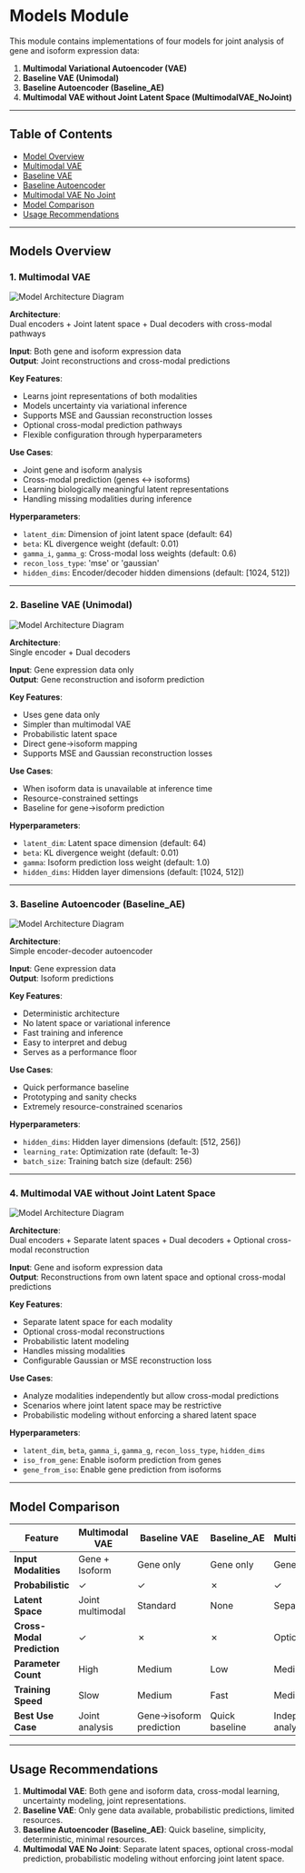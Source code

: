 # Models Module

This module contains implementations of four models for joint analysis of gene and isoform expression data:

1. **Multimodal Variational Autoencoder (VAE)**
2. **Baseline VAE (Unimodal)**
3. **Baseline Autoencoder (Baseline_AE)**
4. **Multimodal VAE without Joint Latent Space (MultimodalVAE_NoJoint)**

---

## Table of Contents
- [Model Overview](#model-overview)
- [Multimodal VAE](#1-multimodal-vae)
- [Baseline VAE](#2-baseline-vae-unimodal)
- [Baseline Autoencoder](#3-baseline_ae)
- [Multimodal VAE No Joint](#4-multimodal-vae-no-joint)
- [Model Comparison](#model-comparison)
- [Usage Recommendations](#usage-recommendations)

---

## Models Overview

### 1. Multimodal VAE

![Model Architecture Diagram](../../docs/multimodal_vae.png)

**Architecture**:  
Dual encoders + Joint latent space + Dual decoders with cross-modal pathways  

**Input**: Both gene and isoform expression data  
**Output**: Joint reconstructions and cross-modal predictions  

**Key Features**:
- Learns joint representations of both modalities
- Models uncertainty via variational inference
- Supports MSE and Gaussian reconstruction losses
- Optional cross-modal prediction pathways
- Flexible configuration through hyperparameters

**Use Cases**:
- Joint gene and isoform analysis
- Cross-modal prediction (genes ↔ isoforms)
- Learning biologically meaningful latent representations
- Handling missing modalities during inference

**Hyperparameters**:
- `latent_dim`: Dimension of joint latent space (default: 64)
- `beta`: KL divergence weight (default: 0.01)
- `gamma_i`, `gamma_g`: Cross-modal loss weights (default: 0.6)
- `recon_loss_type`: 'mse' or 'gaussian'
- `hidden_dims`: Encoder/decoder hidden dimensions (default: [1024, 512])

---

### 2. Baseline VAE (Unimodal)

![Model Architecture Diagram](../../docs/baseline_vae.png)

**Architecture**:  
Single encoder + Dual decoders  

**Input**: Gene expression data only  
**Output**: Gene reconstruction and isoform prediction  

**Key Features**:
- Uses gene data only
- Simpler than multimodal VAE
- Probabilistic latent space
- Direct gene→isoform mapping
- Supports MSE and Gaussian reconstruction losses

**Use Cases**:
- When isoform data is unavailable at inference time
- Resource-constrained settings
- Baseline for gene→isoform prediction

**Hyperparameters**:
- `latent_dim`: Latent space dimension (default: 64)
- `beta`: KL divergence weight (default: 0.01)
- `gamma`: Isoform prediction loss weight (default: 1.0)
- `hidden_dims`: Hidden layer dimensions (default: [1024, 512])

---

### 3. Baseline Autoencoder (Baseline_AE)

![Model Architecture Diagram](../../docs/baselineae.png)

**Architecture**:  
Simple encoder-decoder autoencoder  

**Input**: Gene expression data  
**Output**: Isoform predictions  

**Key Features**:
- Deterministic architecture
- No latent space or variational inference
- Fast training and inference
- Easy to interpret and debug
- Serves as a performance floor

**Use Cases**:
- Quick performance baseline
- Prototyping and sanity checks
- Extremely resource-constrained scenarios

**Hyperparameters**:
- `hidden_dims`: Hidden layer dimensions (default: [512, 256])
- `learning_rate`: Optimization rate (default: 1e-3)
- `batch_size`: Training batch size (default: 256)

---

### 4. Multimodal VAE without Joint Latent Space

![Model Architecture Diagram](../../docs/multimodal_no_joint.png)

**Architecture**:  
Dual encoders + Separate latent spaces + Dual decoders + Optional cross-modal reconstruction  

**Input**: Gene and isoform expression data  
**Output**: Reconstructions from own latent space and optional cross-modal predictions  

**Key Features**:
- Separate latent space for each modality
- Optional cross-modal reconstructions
- Probabilistic latent modeling
- Handles missing modalities  
- Configurable Gaussian or MSE reconstruction loss  

**Use Cases**:
- Analyze modalities independently but allow cross-modal predictions
- Scenarios where joint latent space may be restrictive
- Probabilistic modeling without enforcing a shared latent space  

**Hyperparameters**:  
- `latent_dim`, `beta`, `gamma_i`, `gamma_g`, `recon_loss_type`, `hidden_dims`  
- `iso_from_gene`: Enable isoform prediction from genes  
- `gene_from_iso`: Enable gene prediction from isoforms  

---

## Model Comparison

| Feature                    | Multimodal VAE | Baseline VAE | Baseline_AE | MultimodalVAE_NoJoint |
|----------------------------|----------------|--------------|-------------|----------------------|
| **Input Modalities**       | Gene + Isoform | Gene only    | Gene only   | Gene + Isoform       |
| **Probabilistic**          | ✓              | ✓            | ✗           | ✓                    |
| **Latent Space**           | Joint multimodal | Standard   | None        | Separate per modality|
| **Cross-Modal Prediction** | ✓              | ✗            | ✗           | Optional             |
| **Parameter Count**        | High           | Medium       | Low         | Medium               |
| **Training Speed**         | Slow           | Medium       | Fast        | Medium               |
| **Best Use Case**          | Joint analysis | Gene→isoform prediction | Quick baseline | Independent multimodal analysis |

---

## Usage Recommendations

1. **Multimodal VAE**: Both gene and isoform data, cross-modal learning, uncertainty modeling, joint representations.  
2. **Baseline VAE**: Only gene data available, probabilistic predictions, limited resources.  
3. **Baseline Autoencoder (Baseline_AE)**: Quick baseline, simplicity, deterministic, minimal resources.  
4. **Multimodal VAE No Joint**: Separate latent spaces, optional cross-modal prediction, probabilistic modeling without enforcing joint latent space.
